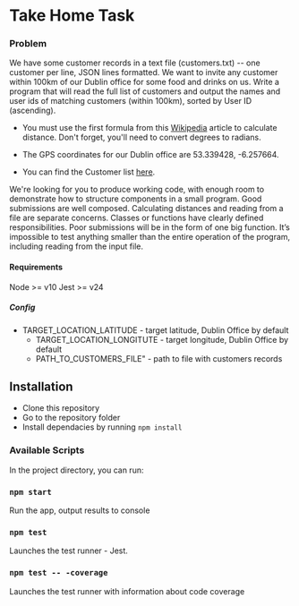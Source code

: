 # Take Home Task

### Problem

We have some customer records in a text file (customers.txt) -- one customer per line, JSON lines formatted. We want to invite any customer within 100km of our Dublin office for some food and drinks on us. Write a program that will read the full list of customers and output the names and user ids of matching customers (within 100km), sorted by User ID (ascending).

* You must use the first formula from this [Wikipedia](https://en.wikipedia.org/wiki/Great-circle_distance) article to calculate distance. Don't forget, you'll need to convert degrees to radians.

* The GPS coordinates for our Dublin office are 53.339428, -6.257664.

* You can find the Customer list [here](https://s3.amazonaws.com/intercom-take-home-test/customers.txt).

We're looking for you to produce working code, with enough room to demonstrate how to structure components in a small program. Good submissions are well composed. Calculating distances and reading from a file are separate concerns. Classes or functions have clearly defined responsibilities.  Poor submissions will be in the form of one big function. It’s impossible to test anything smaller than the entire operation of the program, including reading from the input file.

#### Requirements

Node >= v10 
Jest >= v24

##### Config
  
  * TARGET_LOCATION_LATITUDE - target latitude, Dublin Office by default
	* TARGET_LOCATION_LONGITUTE - target longitude, Dublin Office by default
	* PATH_TO_CUSTOMERS_FILE" - path to file with customers records
  
## Installation

- Clone this repository
- Go to the repository folder
- Install dependacies by running `npm install`


### Available Scripts

In the project directory, you can run:

### `npm start`

Run the app, output results to console

### `npm test`

Launches the test runner - Jest.

### `npm test -- -coverage`

Launches the test runner with information about code coverage